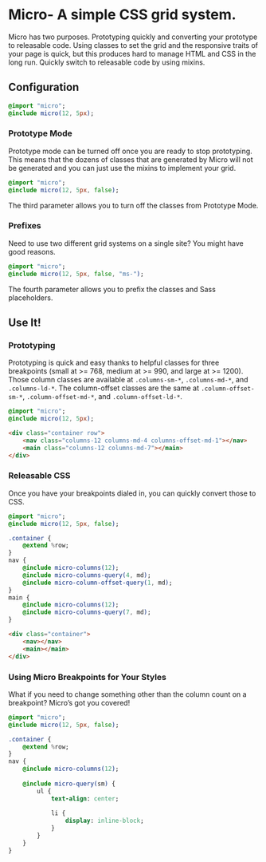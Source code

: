 # Micro- A simple CSS grid system.

Micro has two purposes. Prototyping quickly and converting your prototype to releasable code. Using classes to set the grid and the responsive traits of your page is quick, but this produces hard to manage HTML and CSS in the long run. Quickly switch to releasable code by using mixins.

## Configuration

```sass
@import "micro";
@include micro(12, 5px);
```

### Prototype Mode
Prototype mode can be turned off once you are ready to stop prototyping. This means that the dozens of classes that are generated by Micro will not be generated and you can just use the mixins to implement your grid.

```sass
@import "micro";
@include micro(12, 5px, false);
```
The third parameter allows you to turn off the classes from Prototype Mode.

### Prefixes
Need to use two different grid systems on a single site? You might have good reasons.

```sass
@import "micro";
@include micro(12, 5px, false, "ms-");
```

The fourth parameter allows you to prefix the classes and Sass placeholders.

## Use It!

### Prototyping
Prototyping is quick and easy thanks to helpful classes for three breakpoints (small at >= 768, medium at >= 990, and large at >= 1200). Those column classes are available at `.columns-sm-*`, `.columns-md-*`, and `.columns-ld-*`. The column-offset classes are the same at `.column-offset-sm-*`, `.column-offset-md-*`, and `.column-offset-ld-*`.

```sass
@import "micro";
@include micro(12, 5px);
```

```html
<div class="container row">
	<nav class="columns-12 columns-md-4 columns-offset-md-1"></nav>
	<main class="columns-12 columns-md-7"></main>
</div>
```

### Releasable CSS
Once you have your breakpoints dialed in, you can quickly convert those to CSS.

```sass
@import "micro";
@include micro(12, 5px, false);

.container {
	@extend %row;
}
nav {
	@include micro-columns(12);
	@include micro-columns-query(4, md);
	@include micro-column-offset-query(1, md);
}
main {
	@include micro-columns(12);
	@include micro-columns-query(7, md);
}
```

```html
<div class="container">
	<nav></nav>
	<main></main>
</div>
```

### Using Micro Breakpoints for Your Styles
What if you need to change something other than the column count on a breakpoint? Micro’s got you covered!

```sass
@import "micro";
@include micro(12, 5px, false);

.container {
	@extend %row;
}
nav {
	@include micro-columns(12);
	
	@include micro-query(sm) {
		ul {
			text-align: center;
			
			li {
				display: inline-block;
			}
		}
	}
}

```